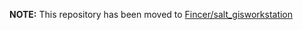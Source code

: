 **NOTE:** This repository has been moved to [Fincer/salt_gisworkstation](https://www.github.com/Fincer/salt_gisworkstation)
